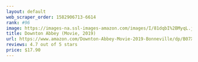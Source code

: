 ```yaml
---
layout: default 
﻿web_scraper_order: 1582906713-6614
rank: #96
image: https://images-na.ssl-images-amazon.com/images/I/81dqbI%2BMyqL.jpg
title: Downton Abbey (Movie, 2019)
url: https://www.amazon.com/Downton-Abbey-Movie-2019-Bonneville/dp/B07XVFMQK4/ref=zg_mw_movies-tv_96?_encoding=UTF8&psc=1&refRID=46H18T9MD3CR2HGGW70G
reviews: 4.7 out of 5 stars
price: $17.90 
---
```

